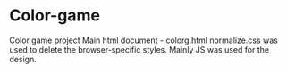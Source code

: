 # Color-game
Color game project
Main html document - colorg.html
normalize.css was used to delete the browser-specific styles.
Mainly JS was used for the design.
